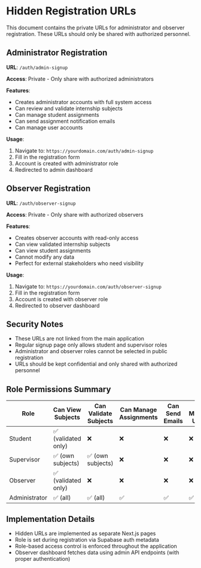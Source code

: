 # Hidden Registration URLs

This document contains the private URLs for administrator and observer registration. These URLs should only be shared with authorized personnel.

## Administrator Registration

**URL**: `/auth/admin-signup`

**Access**: Private - Only share with authorized administrators

**Features**:
- Creates administrator accounts with full system access
- Can review and validate internship subjects
- Can manage student assignments
- Can send assignment notification emails
- Can manage user accounts

**Usage**:
1. Navigate to: `https://yourdomain.com/auth/admin-signup`
2. Fill in the registration form
3. Account is created with administrator role
4. Redirected to admin dashboard

## Observer Registration

**URL**: `/auth/observer-signup`

**Access**: Private - Only share with authorized observers

**Features**:
- Creates observer accounts with read-only access
- Can view validated internship subjects
- Can view student assignments
- Cannot modify any data
- Perfect for external stakeholders who need visibility

**Usage**:
1. Navigate to: `https://yourdomain.com/auth/observer-signup`
2. Fill in the registration form
3. Account is created with observer role
4. Redirected to observer dashboard

## Security Notes

- These URLs are not linked from the main application
- Regular signup page only allows student and supervisor roles
- Administrator and observer roles cannot be selected in public registration
- URLs should be kept confidential and only shared with authorized personnel

## Role Permissions Summary

| Role | Can View Subjects | Can Validate Subjects | Can Manage Assignments | Can Send Emails | Can Manage Users |
|------|------------------|---------------------|----------------------|-----------------|------------------|
| Student | ✅ (validated only) | ❌ | ❌ | ❌ | ❌ |
| Supervisor | ✅ (own subjects) | ✅ (own subjects) | ❌ | ❌ | ❌ |
| Observer | ✅ (validated only) | ❌ | ❌ | ❌ | ❌ |
| Administrator | ✅ (all) | ✅ (all) | ✅ | ✅ | ✅ |

## Implementation Details

- Hidden URLs are implemented as separate Next.js pages
- Role is set during registration via Supabase auth metadata
- Role-based access control is enforced throughout the application
- Observer dashboard fetches data using admin API endpoints (with proper authentication)
